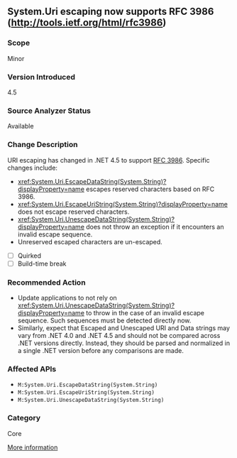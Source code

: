 ## System.Uri escaping now supports RFC 3986 (http://tools.ietf.org/html/rfc3986)

### Scope
Minor

### Version Introduced
4.5

### Source Analyzer Status
Available

### Change Description

URI escaping has changed in .NET 4.5 to support
[RFC 3986](http://tools.ietf.org/html/rfc3986). Specific changes include:

- <xref:System.Uri.EscapeDataString(System.String)?displayProperty=name> escapes reserved characters based on RFC 3986.
- <xref:System.Uri.EscapeUriString(System.String)?displayProperty=name> does not escape reserved characters.
- <xref:System.Uri.UnescapeDataString(System.String)?displayProperty=name> does not throw an exception if it encounters an invalid escape sequence.
- Unreserved escaped characters are un-escaped.

- [ ] Quirked
- [ ] Build-time break

### Recommended Action
* Update applications to not rely on <xref:System.Uri.UnescapeDataString(System.String)?displayProperty=name> to throw in the case of an invalid escape sequence. Such sequences must be detected directly now.
* Similarly, expect that Escaped and Unescaped URI and Data strings may vary from .NET 4.0 and .NET 4.5 and should not be compared across .NET versions directly. Instead, they should be parsed and normalized in a single .NET version before any comparisons are made.

### Affected APIs
* `M:System.Uri.EscapeDataString(System.String)`
* `M:System.Uri.EscapeUriString(System.String)`
* `M:System.Uri.UnescapeDataString(System.String)`

### Category
Core

[More information](https://msdn.microsoft.com/en-us/library/hh367887\(v=vs.110\).aspx#core)

<!-- breaking change id: 10 -->
